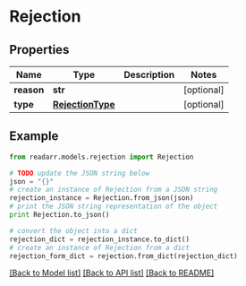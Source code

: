 # Rejection


## Properties
Name | Type | Description | Notes
------------ | ------------- | ------------- | -------------
**reason** | **str** |  | [optional] 
**type** | [**RejectionType**](RejectionType.md) |  | [optional] 

## Example

```python
from readarr.models.rejection import Rejection

# TODO update the JSON string below
json = "{}"
# create an instance of Rejection from a JSON string
rejection_instance = Rejection.from_json(json)
# print the JSON string representation of the object
print Rejection.to_json()

# convert the object into a dict
rejection_dict = rejection_instance.to_dict()
# create an instance of Rejection from a dict
rejection_form_dict = rejection.from_dict(rejection_dict)
```
[[Back to Model list]](../README.md#documentation-for-models) [[Back to API list]](../README.md#documentation-for-api-endpoints) [[Back to README]](../README.md)


